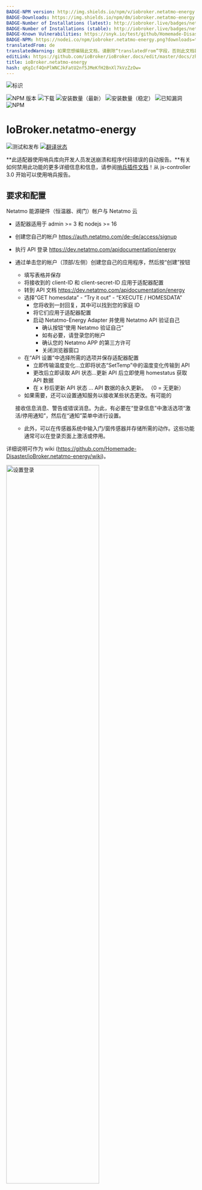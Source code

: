 ```yaml
---
BADGE-NPM version: http://img.shields.io/npm/v/iobroker.netatmo-energy.svg
BADGE-Downloads: https://img.shields.io/npm/dm/iobroker.netatmo-energy.svg
BADGE-Number of Installations (latest): http://iobroker.live/badges/netatmo-energy-installed.svg
BADGE-Number of Installations (stable): http://iobroker.live/badges/netatmo-energy-stable.svg
BADGE-Known Vulnerabilities: https://snyk.io/test/github/Homemade-Disaster/ioBroker.netatmo-energy/badge.svg
BADGE-NPM: https://nodei.co/npm/iobroker.netatmo-energy.png?downloads=true
translatedFrom: de
translatedWarning: 如果您想编辑此文档，请删除“translatedFrom”字段，否则此文档将再次自动翻译
editLink: https://github.com/ioBroker/ioBroker.docs/edit/master/docs/zh-cn/adapterref/iobroker.netatmo-energy/README.md
title: ioBroker.netatmo-energy
hash: qKgIcf4QnPlWNCJkFatU2nf5JMeKfH2BnXl7kVzZzOw=
---
```

![标识](https://github.com/Homemade-Disaster/ioBroker.netatmo-energy/raw/master/admin/netatmo-energy.png)

![NPM 版本](http://img.shields.io/npm/v/iobroker.netatmo-energy.svg)
![下载](https://img.shields.io/npm/dm/iobroker.netatmo-energy.svg)
![安装数量（最新）](http://iobroker.live/badges/netatmo-energy-installed.svg)
![安装数量（稳定）](http://iobroker.live/badges/netatmo-energy-stable.svg)
![已知漏洞](https://snyk.io/test/github/Homemade-Disaster/ioBroker.netatmo-energy/badge.svg)
![NPM](https://nodei.co/npm/iobroker.netatmo-energy.png?downloads=true)

# IoBroker.netatmo-energy
![测试和发布](https://github.com/Homemade-Disaster/ioBroker.netatmo-energy/workflows/Test%20and%20Release/badge.svg) [![翻译状态](https://weblate.iobroker.net/widgets/adapters/-/admin/svg-badge.svg)](https://weblate.iobroker.net/engage/adapters/?utm_source=widget)

**此适配器使用哨兵库向开发人员发送崩溃和程序代码错误的自动报告。**有关如何禁用此功能的更多详细信息和信息，请参阅[哨兵插件文档](https://github.com/ioBroker/plugin-sentry#plugin-sentry)！从 js-controller 3.0 开始可以使用哨兵报告。

## 要求和配置
Netatmo 能源硬件（恒温器、阀门）帐户与 Netatmo 云

- 适配器适用于 admin >= 3 和 nodejs >= 16
- 创建您自己的帐户 <https://auth.netatmo.com/de-de/access/signup>
- 执行 API 登录 <https://dev.netatmo.com/apidocumentation/energy>
- 通过单击您的帐户（顶部/左侧）创建您自己的应用程序，然后按“创建”按钮
  - 填写表格并保存
  - 将接收到的 client-ID 和 client-secret-ID 应用于适配器配置
  - 转到 API 文档 <https://dev.netatmo.com/apidocumentation/energy>
  - 选择“GET homesdata” - “Try it out” - “EXECUTE / HOMESDATA”
    - 您将收到一封回复，其中可以找到您的家庭 ID
    - 将它们应用于适配器配置
    - 启动 Netatmo-Energy Adapter 并使用 Netatmo API 验证自己
      - 确认按钮“使用 Netatmo 验证自己”
      - 如有必要，请登录您的帐户
      - 确认您的 Netatmo APP 的第三方许可
      - 关闭浏览器窗口
  - 在“API 设置”中选择所需的选项并保存适配器配置
    - 立即传输温度变化...立即将状态“SetTemp”中的温度变化传输到 API
    - 更改后立即读取 API 状态...更新 API 后立即使用 homestatus 获取 API 数据
    - 在 x 秒后更新 API 状态 ... API 数据的永久更新。 （0 = 无更新）
  - 如果需要，还可以设置通知服务以接收某些状态更改。有可能的

  接收信息消息、警告或错误消息。为此，有必要在“登录信息”中激活选项“激活/停用通知”，然后在“通知”菜单中进行设置。

  - 此外，可以在传感器系统中输入门/窗传感器并存储所需的动作。这些功能通常可以在登录页面上激活或停用。

详细说明可作为 wiki (<https://github.com/Homemade-Disaster/ioBroker.netatmo-energy/wiki>)。

<img src="https://github.com/Homemade-Disaster/ioBroker.netatmo-energy/raw/master/docs/img/settings_login_de.png" alt="设置登录" width="70%"/>

<img src="https://github.com/Homemade-Disaster/ioBroker.netatmo-energy/raw/master/docs/img/settings_api_de.png" alt="设置API" width="70%"/>

## IoBroker 的 netatmo-energy 适配器
使用 Netatmo-Energy API 检索或更改当前设置。适配器使用获取请求将数据传输到 Netatmo Energy API。 API官方文档：<https://dev.netatmo.com/apidocumentation/energy>。

适配器创建自己的设备“energyAPP”，其中包含“APIRequests”和“触发器”。

### API请求
- homesdata ... 检索 Netatmo Energy 安装的整个结构（使用 NAPlug 参数）。您可以自己选择手动请求的所有其他参数。
- homestatus ...确定并传输您分配的阀门的状态和技术信息。如果您需要有关特定设备类型的信息，您可以自己选择。
- getroommeasure ... 有了这个你就可以得到你房间的历史数据。结果输入到“响应”字段中。
- getmeasure ... 这将为您提供锅炉的历史数据。结果输入到“响应”字段中。
- setthermmode_schedule ... 将 Netatmo Energy 安装的操作模式设置为“计划”（默认）
- setthermmode_hq ... 将 Netatmo Energy 安装的操作模式设置为“hq”（霜监控器）
- setthermmode_away ... 将 Netatmo Energy 安装的操作模式设置为“离开”（不在家）
- switchhomeschedule ... 设置 Netatmo Energy API 的“计划模式”。所有可能的模式都列在“switchhomeschedule”频道中。

- createnewhomeschedule ... 设置 Netatmo Energy API 的“计划模式”。所有可能的模式都列在“switchhomeschedule”频道中。

- synchomeschedule ... 设置您的 Netatmo Energy APP 的加热时间表。要更改特定的加热计划，请输入一个。否则当前设置的将被更改。请输入必要的参数并触发 synchomeschedule 请求。
- createnewhomeschedule ... 为您的 Netatmo Energy APP 创建一个新的供暖时间表。请输入必要的参数并触发 createnewhomeschedule 请求。

如果一个API请求需要参数，你可以在“参数”通道中对应的请求通道中找到。

###触发器
- applychanges ... 将所有未决的手动更改转移到您的阀门到 Netatmo Energy APP
- refresh_structure ... 依次生成请求 homedata 和 homestatus

### 更改请求
- setroomthermpoint ... 根据“设置”通道中的手动更改，更改将传输到 Netatmo Energy APP。 （瞬时或自触发 - “立即传输温度变化”）。
- set_mode_to_home ...“设置”通道中的“set_mode_to_home”按钮将阀门模式“set_mode_to_home”设置为“home”。此外，会立即触发 API 请求以传播更改。

＃＃＃ 消息
- message_text ...所有消息都在这个数据点传输

＃＃＃ 状态
- running ... 在这里您可以查看 API 请求当前是否正在运行

### 请求结构
<img src="https://github.com/Homemade-Disaster/ioBroker.netatmo-energy/raw/master/docs/img/EnergyAPP_measure.png" alt="设置登录" width="80%"/><img src="https://github.com/Homemade-Disaster/ioBroker.netatmo-energy/raw/master/docs/img/EnergyAPP.png" alt="设置登录" width="80%"/>

## 构建结构
当适配器启动时，整个 Netatmo Energy APP 的当前状态被刷新，所有阀门和恒温器的状态被传输。根据一般设置（更改后立即读取 API 状态），阀门和恒温器的状态会在 API 更改后立即再次获取（立即发送 homestatus 请求）。
适配器启动时执行初始化。

## 通知
如果您在适配器配置中激活了通知服务，则会向您发送各种消息。
提供以下服务。

<img src="https://github.com/Homemade-Disaster/ioBroker.netatmo-energy/raw/master/docs/img/notification_types_de.png" alt="通知" width="30%"/>

请为您选择的通知服务输入必要的连接数据。

<img src="https://github.com/Homemade-Disaster/ioBroker.netatmo-energy/raw/master/docs/img/notification_de.png" alt="通知" width="70%"/>

＃＃ 消息
您可以在此处触发特定状态更改的特定消息。你可以留下你想要的信息。这些总是传送到“message_text”数据点。

<img src="https://github.com/Homemade-Disaster/ioBroker.netatmo-energy/raw/master/docs/img/messages_de.png" alt="消息" width="70%"/>

通过按下“发送测试消息”按钮，可以测试消息服务。在测试之前，有必要保存消息服务的所有设置。

## 传感器
在表格中，您可以对每个房间的“窗户/门传感器”属性做出反应。各个窗口传感器的状态发生变化时可以触发一个动作，在此输入。可以在此处选择布尔类型的所有传感器。这意味着也可以集成外部传感器。

可以触发以下操作：

- 温度设定
- 设置家庭模式
- 设置加热模式
  - 冰霜守望者
  - 不在家
  - 普通手术
- 启动供暖计划
  - 提供 Netatmo-Energy 应用程序的所有现有加热计划

因此，可以在打开或关闭窗/门时设置阀门的温度。通过输入延迟时间（以秒为单位），将延迟执行存储的操作。如果触发传感器在延迟时间内再次发生变化，则不会执行待处理的操作。

<img src="https://github.com/Homemade-Disaster/ioBroker.netatmo-energy/raw/master/docs/img/sensors_de.png" alt="传感器" width="70%"/>

## 管理选项卡
在管理选项卡上，您可以显示 netatmo 能源实例的所有恒温器、电桥和阀门。也可以更新此视图或启动完整的 API 更新。此外，您还可以选择将更改传输到云端并从可能的手动模式切换回标准模式。

<img src="https://github.com/Homemade-Disaster/ioBroker.netatmo-energy/raw/master/docs/img/admintab_de.png" alt="管理标签" width="70%"/>

状态图标显示在每张卡上，显示恒温器、阀门和连接器的当前状态。在恒温器的第二页上，您会找到各种 API 请求来设置恒温器模式或供暖计划。

## 小工具
VIS 的小部件，用于显示完整的恒温器。您只需输入“SetTemp”数据点。所有其他信息都是根据“房间”结构动态确定的。

<img src="https://github.com/Homemade-Disaster/ioBroker.netatmo-energy/raw/master/docs/img/valve_widget_de.png" alt="小部件" width="250px"/>

## Changelog

[Older changes](CHANGELOG_OLD.md)
<!-- ### **WORK IN PROGRESS** -->
### 2.6.1 (2023-06-01)

* (ioKlausi) Correct some adapter check issues

### 2.6.0 (2023-05-01)

* (ioKlausi) Enable / Disable sensor actions

### 2.5.8 (2023-04-16)

* (ioKlausi) Bug fix of translations

### 2.5.7 (2023-04-16)

* (ioKlausi) Bug fix of sensor actions

### 2.5.6 (2023-04-15)

* (ioKlausi) Bug fix of Sentry errors
* (ioKlausi) Home mode for individual rooms in admin tab established
* (ioKlausi) Bug fix of translations

### 2.5.5 (2023-04-11)

* (ioKlausi) Bug fix of Sentry errors

### 2.5.4 (2023-04-10)

* (ioKlausi) Bug fix of Sentry errors

### 2.5.3 (2023-04-10)

* (ioKlausi) Added data point for messages

### 2.5.2 (2023-04-09)

* (ioKlausi) Made some adjustments in the admin config

### 2.5.1 (2023-04-09)

* (ioKlausi) Test message in config added
* (ioKlausi) Revise ioBroker Netatmo-Energy APP

### 2.5.0 (2023-04-07)

* (ioKlausi) Sensor changed to object ID type boolean

### 2.4.5 (2023-04-06)

* (ioKlausi) Implementation of sensor abort functionality

### 2.4.4 (2023-04-03)

* (ioKlausi) Add delay time, to perform action

### 2.4.3 (2023-04-02)

* (ioKlausi) Default entries for sensor table

### 2.4.2 (2023-04-02)

* (ioKlausi) Bug fix for Sentry errors

### 2.4.1 (2023-04-02)

* (ioKlausi) Revice coding

### 2.4.0 (2023-04-01)

* (ioKlausi) Implement actions for window sensors

### 2.3.1 (2023-02-12)

* (ioKlausi) Redesign coding

## License

MIT License

Copyright (c) 2021-2023 ioKlausi <nii@gmx.at>

Permission is hereby granted, free of charge, to any person obtaining a copy
of this software and associated documentation files (the "Software"), to deal
in the Software without restriction, including without limitation the rights
to use, copy, modify, merge, publish, distribute, sublicense, and/or sell
copies of the Software, and to permit persons to whom the Software is
furnished to do so, subject to the following conditions:

The above copyright notice and this permission notice shall be included in all
copies or substantial portions of the Software.

THE SOFTWARE IS PROVIDED "AS IS", WITHOUT WARRANTY OF ANY KIND, EXPRESS OR
IMPLIED, INCLUDING BUT NOT LIMITED TO THE WARRANTIES OF MERCHANTABILITY,
FITNESS FOR A PARTICULAR PURPOSE AND NONINFRINGEMENT. IN NO EVENT SHALL THE
AUTHORS OR COPYRIGHT HOLDERS BE LIABLE FOR ANY CLAIM, DAMAGES OR OTHER
LIABILITY, WHETHER IN AN ACTION OF CONTRACT, TORT OR OTHERWISE, ARISING FROM,
OUT OF OR IN CONNECTION WITH THE SOFTWARE OR THE USE OR OTHER DEALINGS IN THE
SOFTWARE.